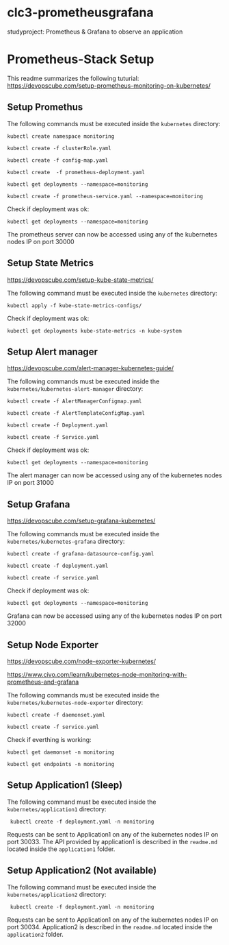 # clc3-prometheusgrafana
studyproject: Prometheus &amp; Grafana to observe an application

# Prometheus-Stack Setup

This readme summarizes the following tuturial: https://devopscube.com/setup-prometheus-monitoring-on-kubernetes/

## Setup Promethus

The following commands must be executed inside the ```kubernetes``` directory:

```kubectl create namespace monitoring```

```kubectl create -f clusterRole.yaml```

```kubectl create -f config-map.yaml```

```kubectl create  -f prometheus-deployment.yaml```

```kubectl get deployments --namespace=monitoring```

```kubectl create -f prometheus-service.yaml --namespace=monitoring```

Check if deployment was ok:

```kubectl get deployments --namespace=monitoring```

The prometheus server can now be accessed using any of the kubernetes nodes IP on port 30000


## Setup State Metrics
https://devopscube.com/setup-kube-state-metrics/

The following command must be executed inside the ```kubernetes``` directory:

```kubectl apply -f kube-state-metrics-configs/```

Check if deployment was ok:

```kubectl get deployments kube-state-metrics -n kube-system```


## Setup Alert manager
https://devopscube.com/alert-manager-kubernetes-guide/

The following commands must be executed inside the ```kubernetes/kubernetes-alert-manager``` directory:

```kubectl create -f AlertManagerConfigmap.yaml```

```kubectl create -f AlertTemplateConfigMap.yaml```

```kubectl create -f Deployment.yaml```

```kubectl create -f Service.yaml```

Check if deployment was ok:

```kubectl get deployments --namespace=monitoring```

The alert manager can now be accessed using any of the kubernetes nodes IP on port 31000

## Setup Grafana
https://devopscube.com/setup-grafana-kubernetes/

The following commands must be executed inside the ```kubernetes/kubernetes-grafana``` directory:

```kubectl create -f grafana-datasource-config.yaml```

```kubectl create -f deployment.yaml```

```kubectl create -f service.yaml```

Check if deployment was ok:

```kubectl get deployments --namespace=monitoring```

Grafana can now be accessed using any of the kubernetes nodes IP on port 32000

## Setup Node Exporter
https://devopscube.com/node-exporter-kubernetes/

https://www.civo.com/learn/kubernetes-node-monitoring-with-prometheus-and-grafana

The following commands must be executed inside the ```kubernetes/kubernetes-node-exporter``` directory:

```kubectl create -f daemonset.yaml```

```kubectl create -f service.yaml```

Check if everthing is working:

```kubectl get daemonset -n monitoring```

```kubectl get endpoints -n monitoring``` 

## Setup Application1 (Sleep)

The following command must be executed inside the ```kubernetes/application1``` directory:

``` kubectl create -f deployment.yaml -n monitoring```

Requests can be sent to Application1 on any of the kubernetes nodes IP on port 30033.
The API provided by application1 is described in the ```readme.md``` located inside the ```application1``` folder.

## Setup Application2 (Not available)

The following command must be executed inside the ```kubernetes/application2``` directory:

``` kubectl create -f deployment.yaml -n monitoring```

Requests can be sent to Application1 on any of the kubernetes nodes IP on port 30034.
Application2 is described in the ```readme.md``` located inside the ```application2``` folder.

